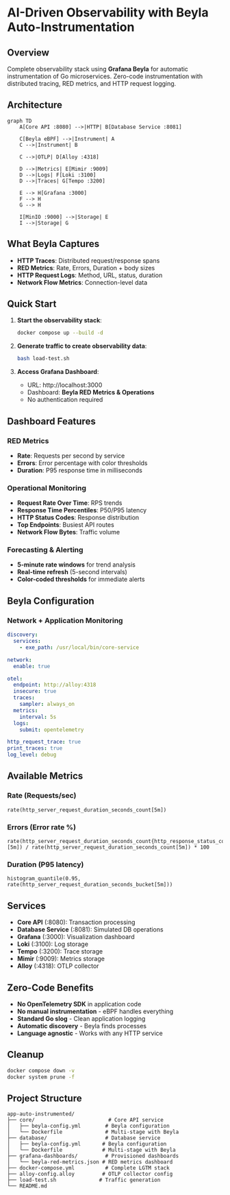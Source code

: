 # AI-Driven Observability with Beyla Auto-Instrumentation

## Overview

Complete observability stack using **Grafana Beyla** for automatic instrumentation of Go microservices. Zero-code instrumentation with distributed tracing, RED metrics, and HTTP request logging.

## Architecture

```mermaid
graph TD
    A[Core API :8080] -->|HTTP| B[Database Service :8081]
    
    C[Beyla eBPF] -->|Instrument| A
    C -->|Instrument| B
    
    C -->|OTLP| D[Alloy :4318]
    
    D -->|Metrics| E[Mimir :9009]
    D -->|Logs| F[Loki :3100]
    D -->|Traces| G[Tempo :3200]
    
    E --> H[Grafana :3000]
    F --> H
    G --> H
    
    I[MinIO :9000] -->|Storage| E
    I -->|Storage| G
```

## What Beyla Captures

- **HTTP Traces**: Distributed request/response spans
- **RED Metrics**: Rate, Errors, Duration + body sizes
- **HTTP Request Logs**: Method, URL, status, duration
- **Network Flow Metrics**: Connection-level data

## Quick Start

1. **Start the observability stack**:
   ```bash
   docker compose up --build -d
   ```

2. **Generate traffic to create observability data**:
   ```bash
   bash load-test.sh
   ```

3. **Access Grafana Dashboard**:
   - URL: http://localhost:3000
   - Dashboard: **Beyla RED Metrics & Operations**
   - No authentication required

## Dashboard Features

### RED Metrics
- **Rate**: Requests per second by service
- **Errors**: Error percentage with color thresholds
- **Duration**: P95 response time in milliseconds

### Operational Monitoring
- **Request Rate Over Time**: RPS trends
- **Response Time Percentiles**: P50/P95 latency
- **HTTP Status Codes**: Response distribution
- **Top Endpoints**: Busiest API routes
- **Network Flow Bytes**: Traffic volume

### Forecasting & Alerting
- **5-minute rate windows** for trend analysis
- **Real-time refresh** (5-second intervals)
- **Color-coded thresholds** for immediate alerts

## Beyla Configuration

### Network + Application Monitoring
```yaml
discovery:
  services:
    - exe_path: /usr/local/bin/core-service

network:
  enable: true

otel:
  endpoint: http://alloy:4318
  insecure: true
  traces:
    sampler: always_on
  metrics:
    interval: 5s
  logs:
    submit: opentelemetry

http_request_trace: true
print_traces: true
log_level: debug
```

## Available Metrics

### Rate (Requests/sec)
```promql
rate(http_server_request_duration_seconds_count[5m])
```

### Errors (Error rate %)
```promql
rate(http_server_request_duration_seconds_count{http_response_status_code=~"4..|5.."}[5m]) / rate(http_server_request_duration_seconds_count[5m]) * 100
```

### Duration (P95 latency)
```promql
histogram_quantile(0.95, rate(http_server_request_duration_seconds_bucket[5m]))
```

## Services

- **Core API** (:8080): Transaction processing
- **Database Service** (:8081): Simulated DB operations
- **Grafana** (:3000): Visualization dashboard
- **Loki** (:3100): Log storage
- **Tempo** (:3200): Trace storage
- **Mimir** (:9009): Metrics storage
- **Alloy** (:4318): OTLP collector

## Zero-Code Benefits

- **No OpenTelemetry SDK** in application code
- **No manual instrumentation** - eBPF handles everything
- **Standard Go slog** - Clean application logging
- **Automatic discovery** - Beyla finds processes
- **Language agnostic** - Works with any HTTP service

## Cleanup

```bash
docker compose down -v
docker system prune -f
```

## Project Structure

```
app-auto-instrumented/
├── core/                        # Core API service
│   ├── beyla-config.yml        # Beyla configuration
│   └── Dockerfile              # Multi-stage with Beyla
├── database/                   # Database service
│   ├── beyla-config.yml       # Beyla configuration
│   └── Dockerfile             # Multi-stage with Beyla
├── grafana-dashboards/         # Provisioned dashboards
│   └── beyla-red-metrics.json # RED metrics dashboard
├── docker-compose.yml          # Complete LGTM stack
├── alloy-config.alloy         # OTLP collector config
├── load-test.sh              # Traffic generation
└── README.md
```